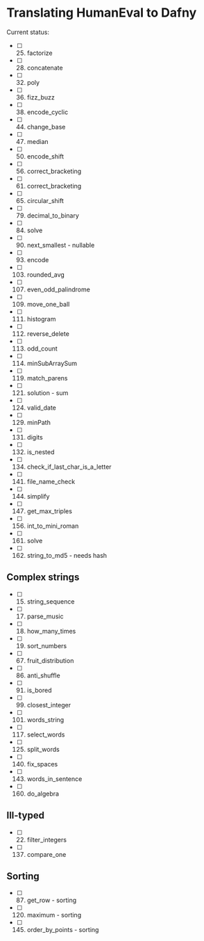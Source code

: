 # Translating HumanEval to Dafny

Current status:

- [ ] 25. factorize
- [ ] 28. concatenate
- [ ] 32. poly
- [ ] 36. fizz_buzz
- [ ] 38. encode_cyclic
- [ ] 44. change_base
- [ ] 47. median
- [ ] 50. encode_shift
- [ ] 56. correct_bracketing
- [ ] 61. correct_bracketing
- [ ] 65. circular_shift
- [ ] 79. decimal_to_binary
- [ ] 84. solve
- [ ] 90. next_smallest - nullable
- [ ] 93. encode
- [ ] 103. rounded_avg
- [ ] 107. even_odd_palindrome
- [ ] 109. move_one_ball
- [ ] 111. histogram
- [ ] 112. reverse_delete
- [ ] 113. odd_count
- [ ] 114. minSubArraySum
- [ ] 119. match_parens
- [ ] 121. solution - sum
- [ ] 124. valid_date
- [ ] 129. minPath
- [ ] 131. digits
- [ ] 132. is_nested
- [ ] 134. check_if_last_char_is_a_letter
- [ ] 141. file_name_check
- [ ] 144. simplify
- [ ] 147. get_max_triples
- [ ] 156. int_to_mini_roman
- [ ] 161. solve
- [ ] 162. string_to_md5 - needs hash

## Complex strings
- [ ] 15. string_sequence
- [ ] 17. parse_music
- [ ] 18. how_many_times
- [ ] 19. sort_numbers
- [ ] 67. fruit_distribution
- [ ] 86. anti_shuffle
- [ ] 91. is_bored
- [ ] 99. closest_integer
- [ ] 101. words_string
- [ ] 117. select_words
- [ ] 125. split_words
- [ ] 140. fix_spaces
- [ ] 143. words_in_sentence
- [ ] 160. do_algebra

## Ill-typed
- [ ] 22. filter_integers
- [ ] 137. compare_one

## Sorting
- [ ] 87. get_row - sorting
- [ ] 120. maximum - sorting
- [ ] 145. order_by_points - sorting
